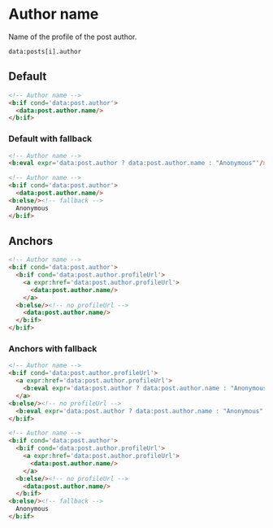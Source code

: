 # Author name

Name of the profile of the post author.

`data:posts[i].author`

## Default

```html
<!-- Author name -->
<b:if cond='data:post.author'>
  <data:post.author.name/>
</b:if>
```

### Default with fallback

```html
<!-- Author name -->
<b:eval expr='data:post.author ? data:post.author.name : "Anonymous"'/>
```

```html
<!-- Author name -->
<b:if cond='data:post.author'>
  <data:post.author.name/>
<b:else/><!-- fallback -->
  Anonymous
</b:if>
```

## Anchors

```html
<!-- Author name -->
<b:if cond='data:post.author'>
  <b:if cond='data:post.author.profileUrl'>
    <a expr:href='data:post.author.profileUrl'>
      <data:post.author.name/>
    </a>
  <b:else/><!-- no profileUrl -->
    <data:post.author.name/>
  </b:if>
</b:if>
```

### Anchors with fallback

```html
<!-- Author name -->
<b:if cond='data:post.author.profileUrl'>
  <a expr:href='data:post.author.profileUrl'>
    <b:eval expr='data:post.author ? data:post.author.name : "Anonymous"'/>
  </a>
<b:else/><!-- no profileUrl -->
  <b:eval expr='data:post.author ? data:post.author.name : "Anonymous"'/>
</b:if>
```

```html
<!-- Author name -->
<b:if cond='data:post.author'>
  <b:if cond='data:post.author.profileUrl'>
    <a expr:href='data:post.author.profileUrl'>
      <data:post.author.name/>
    </a>
  <b:else/><!-- no profileUrl -->
    <data:post.author.name/>
  </b:if>
<b:else/><!-- fallback -->
  Anonymous
</b:if>
```
